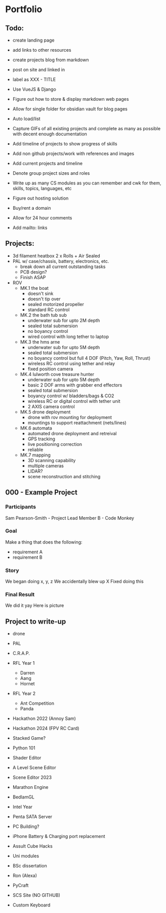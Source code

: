# Portfolio

## Todo:
- create landing page
- add links to other resources
- create projects blog from markdown
- post on site and linked in
- label as XXX - TITLE

- Use VueJS & Django
- Figure out how to store & display markdown web pages
- Allow for single folder for obsidian vault for blog pages
- Auto load/list

- Capture GIFs of all existing projects and complete as many as possible with decent enough documentation
- Add timeline of projects to show progress of skills
- Add non github projects/work with references and images
- Add current projects and timeline
- Denote group project sizes and roles
- Write up as many CS modules as you can remember and cwk for them, skills, topics, languages, etc

- Figure out hosting solution
- Buy/rent a domain

- Allow for 24 hour comments
- Add mailto: links

## Projects:
- 3d filament heatbox 2 x Rolls + Air Sealed
- PAL w/ case/chassis, battery, electronics, etc.
    - break down all current outstanding tasks
    - PCB design?
    - Finish ASAP
- ROV
    - MK.1 the boat
        - doesn't sink
        - doesn't tip over
        - sealed motorized propeller
        - standard RC control
    - MK.2 the bath tub sub
        - underwater sub for upto 2M depth
        - sealed total submersion
        - no boyancy control
        - wired control with long tether to laptop
    - MK.3 the hms arne
        - underwater sub for upto 5M depth
        - sealed total submersion
        - no boyancy control but full 4 DOF (Pitch, Yaw, Roll, Thrust)
        - wireless RC control using tether and relay
        - fixed position camera
    - MK.4 lulworth cove treasure hunter
        - underwater sub for upto 5M depth
        - basic 2 DOF arms with grabber end effectors 
        - sealed total submersion
        - boyancy control w/ bladders/bags & CO2
        - wireless RC or digital control with tether unit
        - 2 AXIS camera control
    - MK.5 drone deployment
        - drone with rov mounting for deployment
        - mountings to support reattachment (nets/lines)
    - MK.6 automata
        - automated drone deployment and retreival
        - GPS tracking
        - live positioning correction
        - reliable
    - MK.7 mapping
        - 3D scanning capability
        - multiple cameras
        - LIDAR?
        - scene reconstruction and stitching

## 000 - Example Project
### Participants
Sam Pearson-Smith - Project Lead
Member B - Code Monkey

### Goal
Make a thing that does the following:
- requirement A
- requirement B

### Story
We began doing x, y, z
We accidentally blew up X
Fixed doing this

### Final Result
We did it yay
Here is picture



## Project to write-up
- drone
- PAL
- C.R.A.P.
- RFL Year 1
	- Darren
	- Aang
	- Hornet
- RFL Year 2
	- Ant Competition
	- Panda

- Hackathon 2022 (Annoy Sam)
- Hackathon 2024 (FPV RC Card)

- Stacked Game?
- Python 101
- Shader Editor
- A Level Scene Editor
- Scene Editor 2023
- Marathon Engine
- BedlamGL
- Intel Year
- Penta SATA Server
- PC Building?
- iPhone Battery & Charging port replacement
- Assult Cube Hacks
- Uni modules
- BSc dissertation
- Ron (Alexa)
- PyCraft
- SCS Site (NO GITHUB)
- Custom Keyboard


